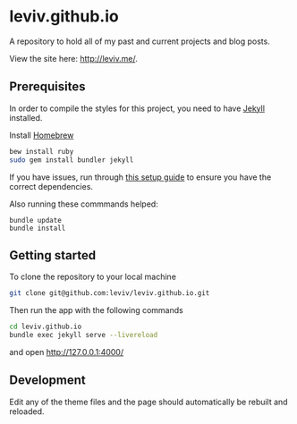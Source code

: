 # leviv.github.io

A repository to hold all of my past and current projects and blog posts.

View the site here: http://leviv.me/.

## Prerequisites

In order to compile the styles for this project, you need to have [Jekyll](https://jekyllrb.com/) installed.

Install [Homebrew](https://brew.sh/)

```bash
bew install ruby
sudo gem install bundler jekyll
```

If you have issues, run through [this setup guide](https://jekyllrb.com/docs/installation/macos/) to ensure you have the correct dependencies.

Also running these commmands helped:

```
bundle update
bundle install
```

## Getting started

To clone the repository to your local machine

```bash
git clone git@github.com:leviv/leviv.github.io.git
```

Then run the app with the following commands

```bash
cd leviv.github.io
bundle exec jekyll serve --livereload
```

and open http://127.0.0.1:4000/

## Development

Edit any of the theme files and the page should automatically be rebuilt and reloaded.
